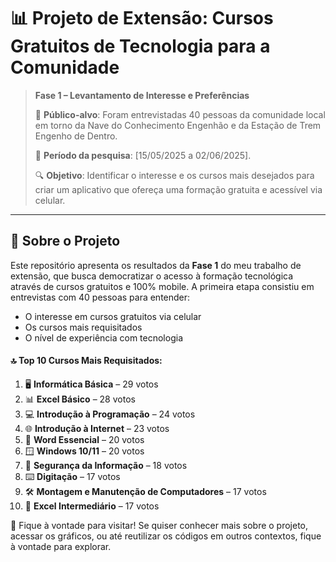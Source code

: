 # 📊 Projeto de Extensão: Cursos Gratuitos de Tecnologia para a Comunidade

> **Fase 1 – Levantamento de Interesse e Preferências**
>
> 📍 **Público-alvo**: Foram entrevistadas 40 pessoas da comunidade local em torno da Nave do Conhecimento Engenhão e da Estação de Trem Engenho de Dentro.
>
> 📅 **Período da pesquisa**: [15/05/2025 a 02/06/2025].
>
> 🔍 **Objetivo**: Identificar o interesse e os cursos mais desejados para criar um aplicativo que ofereça uma formação gratuita e acessível via celular.

---

## 📝 Sobre o Projeto

Este repositório apresenta os resultados da **Fase 1** do meu trabalho de extensão, que busca democratizar o acesso à formação tecnológica através de cursos gratuitos e 100% mobile. A primeira etapa consistiu em entrevistas com 40 pessoas para entender:

- O interesse em cursos gratuitos via celular
- Os cursos mais requisitados
- O nível de experiência com tecnologia


#### 🔝 Top 10 Cursos Mais Requisitados:
1. 🖥️ **Informática Básica** – 29 votos  
2. 📊 **Excel Básico** – 28 votos  
3. 💻 **Introdução à Programação** – 24 votos  
4. 🌐 **Introdução à Internet** – 23 votos  
5. 📝 **Word Essencial** – 20 votos  
6. 🪟 **Windows 10/11** – 20 votos  
7. 🧠 **Segurança da Informação** – 18 votos
8. ⌨️ **Digitação** – 17 votos  
9. 🛠️ **Montagem e Manutenção de Computadores** – 17 votos  
10. 📐 **Excel Intermediário** – 17 votos  


🧭 Fique à vontade para visitar!
Se quiser conhecer mais sobre o projeto, acessar os gráficos, ou até reutilizar os códigos em outros contextos, fique à vontade para explorar.
